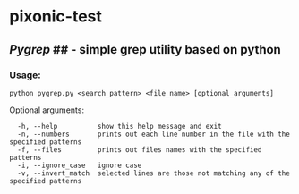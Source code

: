 # pixonic-test

## ***Pygrep*** ## - simple grep utility based on python

### Usage:
```
python pygrep.py <search_pattern> <file_name> [optional_arguments]
```
Optional arguments:
```
  -h, --help          show this help message and exit
  -n, --numbers       prints out each line number in the file with the specified patterns
  -f, --files         prints out files names with the specified patterns
  -i, --ignore_case   ignore case
  -v, --invert_match  selected lines are those not matching any of the specified patterns
```